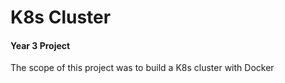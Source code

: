 # K8s Cluster
#### Year 3 Project

The scope of this project was to build a K8s cluster with Docker
